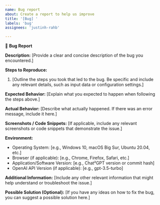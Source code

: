```yaml
---
name: Bug report
about: Create a report to help us improve
title: '[Bug] '
labels: 'bug'
assignees: 'justinh-rahb'

---
```


🐛 **Bug Report**

**Description:**
[Provide a clear and concise description of the bug you encountered.]

**Steps to Reproduce:**
1. [Outline the steps you took that led to the bug. Be specific and include any relevant details, such as input data or configuration settings.]

**Expected Behavior:**
[Explain what you expected to happen when following the steps above.]

**Actual Behavior:**
[Describe what actually happened. If there was an error message, include it here.]

**Screenshots / Code Snippets:**
[If applicable, include any relevant screenshots or code snippets that demonstrate the issue.]

**Environment:**
- Operating System: [e.g., Windows 10, macOS Big Sur, Ubuntu 20.04, etc.]
- Browser (if applicable): [e.g., Chrome, Firefox, Safari, etc.]
- Application/Software Version: [e.g., Chat²GPT version or commit hash]
- OpenAI API Version (if applicable): [e.g., gpt-3.5-turbo]

**Additional Information:**
[Include any other relevant information that might help understand or troubleshoot the issue.]

**Possible Solution (Optional):**
[If you have any ideas on how to fix the bug, you can suggest a possible solution here.]
